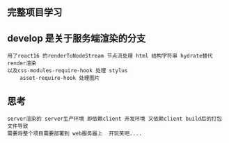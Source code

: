 ## 完整项目学习

## develop 是关于服务端渲染的分支
```
用了react16 的renderToNodeStream 节点流处理 html 结构字符串 hydrate替代render渲染
以及css-modules-require-hook 处理 stylus
    asset-require-hook 处理图片
```
## 思考
```
server渲染的 server生产环境 即依赖client 开发环境 又依赖client build后的打包文件导致 
需要将整个项目需要部署到 web服务器上  开玩笑吧....
```
